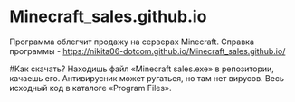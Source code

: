 # Minecraft_sales.github.io

Программа облегчит продажу на серверах Minecraft.
Справка программы - https://nikita06-dotcom.github.io/Minecraft_sales.github.io/

#Как скачать?
Находишь файл «Minecraft sales.exe» в репозитории, качаешь его. Антивирусник может ругаться, но там нет вирусов. Весь исходный код в каталоге «Program Files». 
